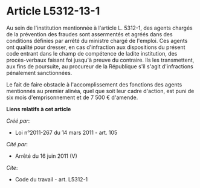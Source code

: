 # Article L5312-13-1

Au sein de l'institution mentionnée à l'article L. 5312-1, des agents chargés de la prévention des fraudes sont assermentés
et agréés dans des conditions définies par arrêté du ministre chargé de l'emploi. Ces agents ont qualité pour dresser, en cas
d'infraction aux dispositions du présent code entrant dans le champ de compétence de ladite institution, des procès-verbaux
faisant foi jusqu'à preuve du contraire. Ils les transmettent, aux fins de poursuite, au procureur de la République s'il
s'agit d'infractions pénalement sanctionnées. 

Le fait de faire obstacle à l'accomplissement des fonctions des agents mentionnés au premier alinéa, quel que soit leur cadre
d'action, est puni de six mois d'emprisonnement et de 7 500 € d'amende.

**Liens relatifs à cet article**

_Créé par_:

  - Loi n°2011-267 du 14 mars 2011 - art. 105

_Cité par_:

  - Arrêté du 16 juin 2011 (V)

_Cite_:

  - Code du travail - art. L5312-1
